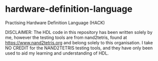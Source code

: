 # hardware-definition-language
Practising Hardware Definition Language (HACK)


DISCLAIMER: The HDL code in this repository has been written solely by me, however the testing tools are from nand2tetris, found at https://www.nand2tetris.org and belong solely to this organisation.
I take NO CREDIT for the NAND2TETRIS testing tools, and they have only been used to aid my learning and understanding of HDL.

